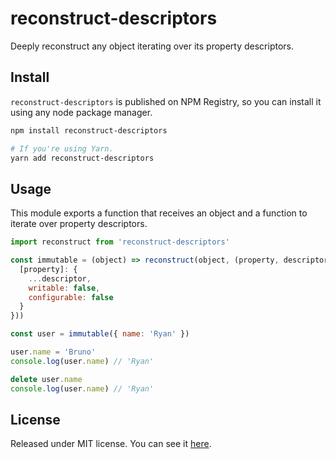 # reconstruct-descriptors

Deeply reconstruct any object iterating over its property descriptors.

## Install

`reconstruct-descriptors` is published on NPM Registry, so you can install it using any node package manager.

```sh
npm install reconstruct-descriptors

# If you're using Yarn.
yarn add reconstruct-descriptors
```

## Usage

This module exports a function that receives an object and a function to iterate over property descriptors.

```js
import reconstruct from 'reconstruct-descriptors'

const immutable = (object) => reconstruct(object, (property, descriptor) => ({
  [property]: {
    ...descriptor,
    writable: false,
    configurable: false
  }
}))

const user = immutable({ name: 'Ryan' })

user.name = 'Bruno'
console.log(user.name) // 'Ryan'

delete user.name
console.log(user.name) // 'Ryan'
```

## License

Released under MIT license. You can see it [here][0].

<!-- Links -->

[0]: ./LICENSE
